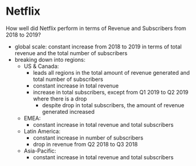 # Netflix

How well did Netflix perform in terms of Revenue and Subscribers from 2018 to 2019?
- global scale: constant increase from 2018 to 2019 in terms of total revenue and the total number of subscribers
- breaking down into regions: 
  - US & Canada:
    - leads all regions in the total amount of revenue generated and total number of subscribers
    - constant increase in total revenue
    - increase in total subscribers, except from Q1 2019 to Q2 2019 where there is a drop
      - despite drop in total subscribers, the amount of revenue generated increased
  - EMEA: 
     - constant increase in total revenue and total subscribers
  - Latin America:
     - constant increase in number of subscribers
     - drop in revenue from Q2 2018 to Q3 2018
  - Asia-Pacific:
     - constant increase in total revenue and total subscribers
